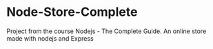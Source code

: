 # Node-Store-Complete

Project from the course Nodejs - The Complete Guide.
An online store made with nodejs and Express
